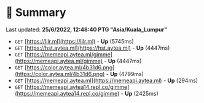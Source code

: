 # 📖 Summary
Last updated: **25/6/2022, 12:48:40 PTG "Asia/Kuala_Lumpur"**

- `GET` [https://lilr.ml](https://lilr.ml) - **Up** (5745ms)
- `GET` [https://hst.aytea.ml](https://hst.aytea.ml) - **Up** (4447ms)
- `GET` [https://memeapi.aytea.ml/gimme](https://memeapi.aytea.ml/gimme) - **Up** (4447ms)
- `GET` [https://color.aytea.ml/4b31d6.png](https://color.aytea.ml/4b31d6.png) - **Up** (4799ms)
- `GET` [https://memeapi.aytea.ml](https://memeapi.aytea.ml) - **Up** (294ms)
- `GET` [https://memeapi.aytea14.repl.co/gimme](https://memeapi.aytea14.repl.co/gimme) - **Up** (2425ms)
